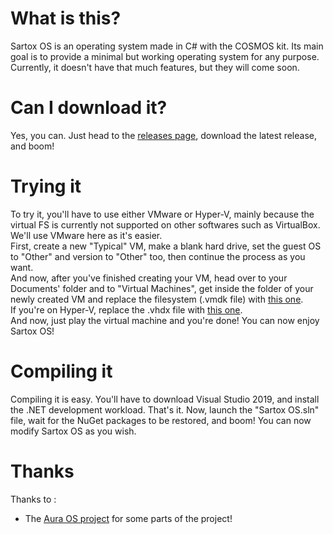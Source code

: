# What is this?
Sartox OS is an operating system made in C# with the COSMOS kit. Its main goal is to provide a minimal but working operating system for any purpose. Currently, it doesn't have that much features, but they will come soon.

# Can I download it?
Yes, you can. Just head to the [releases page](https://github.com/AnErrupTion/Sartox-OS/releases), download the latest release, and boom!

# Trying it
To try it, you'll have to use either VMware or Hyper-V, mainly because the virtual FS is currently not supported on other softwares such as VirtualBox.<br/>
We'll use VMware here as it's easier.<br/>
First, create a new "Typical" VM, make a blank hard drive, set the guest OS to "Other" and version to "Other" too, then continue the process as you want.<br/>
And now, after you've finished creating your VM, head over to your Documents' folder and to "Virtual Machines", get inside the folder of your newly created VM and replace the filesystem (.vmdk file) with [this one](https://github.com/CosmosOS/Cosmos/raw/master/Build/VMWare/Workstation/Filesystem.vmdk).<br/>
If you're on Hyper-V, replace the .vhdx file with [this one](https://github.com/CosmosOS/Cosmos/raw/master/Build/HyperV/Filesystem.vhdx).<br/>
And now, just play the virtual machine and you're done! You can now enjoy Sartox OS!

# Compiling it
Compiling it is easy. You'll have to download Visual Studio 2019, and install the .NET development workload. That's it. Now, launch the "Sartox OS.sln" file, wait for the NuGet packages to be restored, and boom! You can now modify Sartox OS as you wish.

# Thanks
Thanks to :
- The [Aura OS project](https://github.com/aura-systems/Aura-Operating-System) for some parts of the project!
